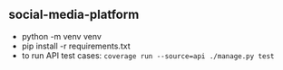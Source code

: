 ## social-media-platform

- python -m venv venv
- pip install -r requirements.txt
- to run API test cases: `coverage run --source=api ./manage.py test`
